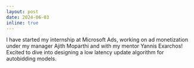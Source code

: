 ```yaml
---
layout: post
date: 2024-06-03
inline: true
---
```


I have started my internship at Microsoft Ads, working on ad monetization under my manager Ajith Moparthi and with my mentor Yannis Exarchos! Excited to dive into designing a low latency update algorithm for autobidding models.
